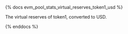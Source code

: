 {% docs evm_pool_stats_virtual_reserves_token1_usd %}

The virtual reserves of token1, converted to USD.

{% enddocs %}
